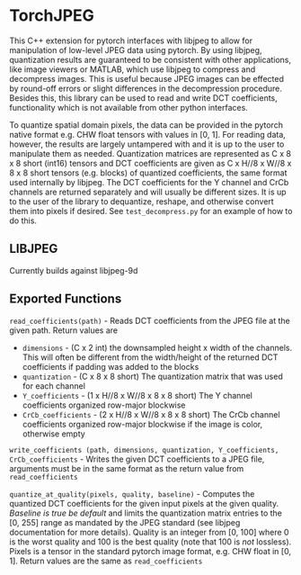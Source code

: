 # TorchJPEG

This C++ extension for pytorch interfaces with libjpeg to allow for manipulation of low-level JPEG data using pytorch.
By using libjpeg, quantization results are guaranteed to be consistent with other applications, like image viewers or MATLAB,
which use libjpeg to compress and decompress images. This is useful because JPEG images can be effected by round-off
errors or slight differences in the decompression procedure. Besides this, this library can be used to read and write
DCT coefficients, functionality which is not available from other python interfaces.

To quantize spatial domain pixels, the data can be provided in the pytorch native format e.g. CHW float tensors with
values in [0, 1]. For reading data, however, the results are largely untampered with and it is up to the user to
manipulate them as needed. Quantization matrices are represented as C x 8 x 8 short (int16) tensors and DCT coefficients are
given as C x H//8 x W//8 x 8 x 8 short tensors (e.g. blocks) of quantized coefficients, the same format used internally
by libjpeg. The DCT coefficients for the Y channel and CrCb channels are returned separately and will usually be
different sizes. It is up to the user of the library to dequantize, reshape, and otherwise convert them into pixels
if desired. See `test_decompress.py` for an example of how to do this.

## LIBJPEG

Currently builds against libjpeg-9d

## Exported Functions

`read_coefficients(path)` - Reads DCT coefficients from the JPEG file at the given path. Return values are

* `dimensions` - (C x 2 int) the downsampled height x width of the channels. This will often be different from the width/height of the
returned DCT coefficients if padding was added to the blocks
* `quantization` - (C x 8 x 8 short) The quantization matrix that was used for each channel
* `Y_coefficients` - (1 x H//8 x W//8 x 8 x 8 short) The Y channel coefficients organized row-major blockwise
* `CrCb_coefficients` - (2 x H//8 x W//8 x 8 x 8 short) The CrCb channel coefficients organized row-major blockwise if the image is color, otherwise empty

`write_coefficients (path, dimensions, quantization, Y_coefficients, CrCb_coefficients` - Writes the given DCT coefficients to a JPEG file, arguments must be
in the same format as the return value from `read_coefficients`

`quantize_at_quality(pixels, quality, baseline)` - Computes the quantized DCT coefficients for the given input pixels at the given quality.
*Baseline is true be default* and limits the quantization matrix entries to the [0, 255] range as mandated by the JPEG standard (see libjpeg documentation
for more details). Quality is an integer from [0, 100] where 0 is the worst quality and 100 is the best quality (note that 100 is *not* lossless). Pixels
is a tensor in the standard pytorch image format, e.g. CHW float in [0, 1]. Return values are the same as `read_coefficients`